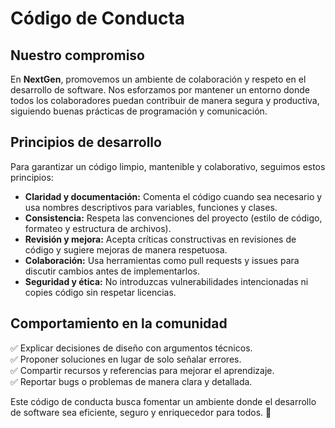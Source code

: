 # Código de Conducta  

## Nuestro compromiso  

En **NextGen**, promovemos un ambiente de colaboración y respeto en el desarrollo de software. Nos esforzamos por mantener un entorno donde todos los colaboradores puedan contribuir de manera segura y productiva, siguiendo buenas prácticas de programación y comunicación.  

## Principios de desarrollo  

Para garantizar un código limpio, mantenible y colaborativo, seguimos estos principios:  

- **Claridad y documentación:** Comenta el código cuando sea necesario y usa nombres descriptivos para variables, funciones y clases.  
- **Consistencia:** Respeta las convenciones del proyecto (estilo de código, formateo y estructura de archivos).  
- **Revisión y mejora:** Acepta críticas constructivas en revisiones de código y sugiere mejoras de manera respetuosa.  
- **Colaboración:** Usa herramientas como pull requests y issues para discutir cambios antes de implementarlos.  
- **Seguridad y ética:** No introduzcas vulnerabilidades intencionadas ni copies código sin respetar licencias.  

## Comportamiento en la comunidad  


✅ Explicar decisiones de diseño con argumentos técnicos.  
✅ Proponer soluciones en lugar de solo señalar errores.  
✅ Compartir recursos y referencias para mejorar el aprendizaje.  
✅ Reportar bugs o problemas de manera clara y detallada.  

Este código de conducta busca fomentar un ambiente donde el desarrollo de software sea eficiente, seguro y enriquecedor para todos. 🚀